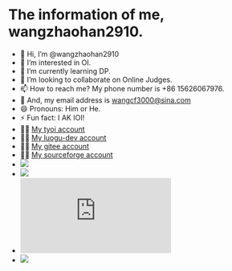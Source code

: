 # The information of me, wangzhaohan2910.
- 👋 Hi, I’m @wangzhaohan2910
- 👀 I’m interested in OI.
- 🌱 I’m currently learning DP.
- 💞️ I’m looking to collaborate on Online Judges.
- 📫 How to reach me? My phone number is +86 15626067976.
- 📧 And, my email address is wangcf3000@sina.com
- 😄 Pronouns: Him or He.
- ⚡ Fun fact: I AK IOI!
- 🧑‍💻 [My tyoi account](http://oiclass.com/user/10070)
- 🧑‍💻 [My luogu-dev account](https://www.luogu.com.cn/user/629944)
- 🧑‍💻 [My gitee account](https://gitee.com/wangzhaohan2910)
- 🧑‍💻 [My sourceforge account](https://sourceforge.net/u/wangzhaohan2910/profile)
- ![](https://img.shields.io/github/repo-size/wangzhaohan2910/wangzhaohan2910)
- ![](https://img.shields.io/github/languages/code-size/wangzhaohan2910/wangzhaohan2910)
- ![](https://img.shields.io/github/size/wangzhaohan2910/wangzhaohan2910/README.md)
- ![](https://img.shields.io/github/directory-file-count/wangzhaohan2910/wangzhaohan2910)
<!---
wangzhaohan2910/wangzhaohan2910 is a ✨ special ✨ repository because its `README.md` (this file) appears on your GitHub profile.
You can click the Preview link to take a look at your changes.
--->
